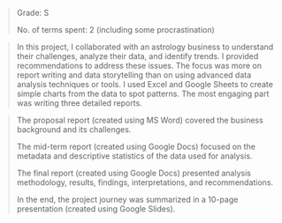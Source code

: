 >Grade: S
> 
>No. of terms spent: 2 (including some procrastination)

>In this project, I collaborated with an astrology business to understand their challenges, analyze their data, and identify trends. I provided recommendations to address these issues. The focus was more on report writing and data storytelling than on using advanced data analysis techniques or tools. I used Excel and Google Sheets to create simple charts from the data to spot patterns. The most engaging part was writing three detailed reports.

>The proposal report (created using MS Word) covered the business background and its challenges.
>
>The mid-term report (created using Google Docs) focused on the metadata and descriptive statistics of the data used for analysis.
>
>The final report (created using Google Docs) presented analysis methodology, results, findings, interpretations, and recommendations.
>
>In the end, the project journey was summarized in a 10-page presentation (created using Google Slides).







